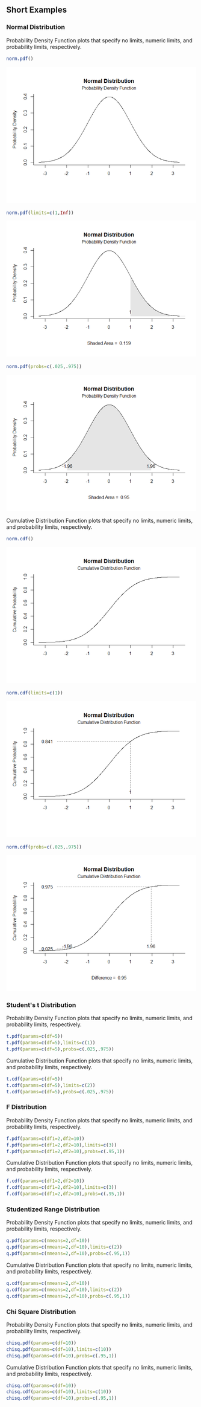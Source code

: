 
## Short Examples

### Normal Distribution

Probability Density Function plots that specify no limits, numeric limits, and probability limits, respectively.

```r
norm.pdf()
```

![](figures/NormPDF-1.png)<!-- -->

```r
norm.pdf(limits=c(1,Inf))
```

![](figures/NormPDF-2.png)<!-- -->

```r
norm.pdf(probs=c(.025,.975))
```

![](figures/NormPDF-3.png)<!-- -->

Cumulative Distribution Function plots that specify no limits, numeric limits, and probability limits, respectively.

```r
norm.cdf()
```

![](figures/NormCDF-1.png)<!-- -->

```r
norm.cdf(limits=c(1))
```

![](figures/NormCDF-2.png)<!-- -->

```r
norm.cdf(probs=c(.025,.975))
```

![](figures/NormCDF-3.png)<!-- -->

### Student's t Distribution

Probability Density Function plots that specify no limits, numeric limits, and probability limits, respectively.

```r
t.pdf(params=c(df=5))
t.pdf(params=c(df=5),limits=c(1))
t.pdf(params=c(df=5),probs=c(.025,.975))
```

Cumulative Distribution Function plots that specify no limits, numeric limits, and probability limits, respectively.

```r
t.cdf(params=c(df=5))
t.cdf(params=c(df=5),limits=c(2))
t.cdf(params=c(df=5),probs=c(.025,.975))
```

### F Distribution

Probability Density Function plots that specify no limits, numeric limits, and probability limits, respectively.

```r
f.pdf(params=c(df1=2,df2=10))
f.pdf(params=c(df1=2,df2=10),limits=c(3))
f.pdf(params=c(df1=2,df2=10),probs=c(.95,1))
```

Cumulative Distribution Function plots that specify no limits, numeric limits, and probability limits, respectively.

```r
f.cdf(params=c(df1=2,df2=10))
f.cdf(params=c(df1=2,df2=10),limits=c(3))
f.cdf(params=c(df1=2,df2=10),probs=c(.95,1))
```

### Studentized Range Distribution

Probability Density Function plots that specify no limits, numeric limits, and probability limits, respectively.

```r
q.pdf(params=c(nmeans=2,df=10))
q.pdf(params=c(nmeans=2,df=10),limits=c(2))
q.pdf(params=c(nmeans=2,df=10),probs=c(.95,1))
```

Cumulative Distribution Function plots that specify no limits, numeric limits, and probability limits, respectively.

```r
q.cdf(params=c(nmeans=2,df=10))
q.cdf(params=c(nmeans=2,df=10),limits=c(2))
q.cdf(params=c(nmeans=2,df=10),probs=c(.95,1))
```

### Chi Square Distribution

Probability Density Function plots that specify no limits, numeric limits, and probability limits, respectively.

```r
chisq.pdf(params=c(df=10))
chisq.pdf(params=c(df=10),limits=c(10))
chisq.pdf(params=c(df=10),probs=c(.95,1))
```

Cumulative Distribution Function plots that specify no limits, numeric limits, and probability limits, respectively.

```r
chisq.cdf(params=c(df=10))
chisq.cdf(params=c(df=10),limits=c(10))
chisq.cdf(params=c(df=10),probs=c(.95,1))
```

